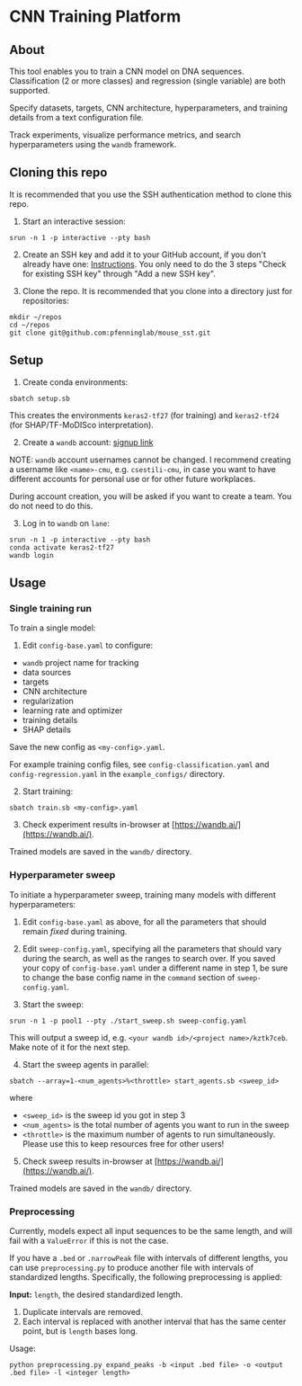 # CNN Training Platform

## About
This tool enables you to train a CNN model on DNA sequences.
Classification (2 or more classes) and regression (single variable) are both supported.

Specify datasets, targets, CNN architecture, hyperparameters, and training details
from a text configuration file.

Track experiments, visualize performance metrics, and search hyperparameters using
the `wandb` framework.

## Cloning this repo
It is recommended that you use the SSH authentication method to clone this repo.

1. Start an interactive session:

```
srun -n 1 -p interactive --pty bash
```

2. Create an SSH key and add it to your GitHub account, if you don't already have one:
[Instructions](https://docs.github.com/en/authentication/connecting-to-github-with-ssh/checking-for-existing-ssh-keys). You only need to do the 3 steps "Check for existing SSH key"
through "Add a new SSH key".

3. Clone the repo. It is recommended that you clone into a directory just for repositories:

```
mkdir ~/repos
cd ~/repos
git clone git@github.com:pfenninglab/mouse_sst.git
```

## Setup
1. Create conda environments:

```
sbatch setup.sb
```

This creates the environments `keras2-tf27` (for training) and `keras2-tf24` (for SHAP/TF-MoDISco interpretation).

2. Create a `wandb` account: [signup link](https://app.wandb.ai/login?signup=true)

NOTE: `wandb` account usernames cannot be changed. I recommend creating a username like
`<name>-cmu`, e.g. `csestili-cmu`, in case you want to have different accounts for personal
use or for other future workplaces.

During account creation, you will be asked if you want to create a team. You do not need to do this.

3. Log in to `wandb` on `lane`:
```
srun -n 1 -p interactive --pty bash
conda activate keras2-tf27
wandb login
```

## Usage

### Single training run
To train a single model:

1. Edit `config-base.yaml` to configure:
- `wandb` project name for tracking
- data sources
- targets
- CNN architecture
- regularization
- learning rate and optimizer
- training details
- SHAP details

Save the new config as `<my-config>.yaml`.

For example training config files, see `config-classification.yaml` and `config-regression.yaml` in the `example_configs/` directory.

2. Start training:
```
sbatch train.sb <my-config>.yaml
```

3. Check experiment results in-browser at [https://wandb.ai/](https://wandb.ai/).

Trained models are saved in the `wandb/` directory.

### Hyperparameter sweep
To initiate a hyperparameter sweep, training many models with different hyperparameters:

1. Edit `config-base.yaml` as above, for all the parameters that should remain *fixed* during training.

2. Edit `sweep-config.yaml`, specifying all the parameters that should vary during the search, as well as the ranges to search over. 
If you saved your copy of `config-base.yaml` under a different name in step 1, be sure to change the base config name in the `command` section of `sweep-config.yaml`.

3. Start the sweep:
```
srun -n 1 -p pool1 --pty ./start_sweep.sh sweep-config.yaml
```
This will output a sweep id, e.g. `<your wandb id>/<project name>/kztk7ceb`. Make note of it for the next step.

4. Start the sweep agents in parallel:
```
sbatch --array=1-<num_agents>%<throttle> start_agents.sb <sweep_id>
```
where
- `<sweep_id>` is the sweep id you got in step 3
- `<num_agents>` is the total number of agents you want to run in the sweep
- `<throttle>` is the maximum number of agents to run simultaneously. Please use this to keep resources free for other users!

5. Check sweep results in-browser at [https://wandb.ai/](https://wandb.ai/).

Trained models are saved in the `wandb/` directory.

### Preprocessing
Currently, models expect all input sequences to be the same length, and will fail with a `ValueError`
if this is not the case.

If you have a `.bed` or `.narrowPeak` file with intervals of different lengths, you can use
`preprocessing.py` to produce another file with intervals of standardized lengths. Specifically,
the following preprocessing is applied:

**Input:** `length`, the desired standardized length.
1. Duplicate intervals are removed.
2. Each interval is replaced with another interval that has the same center point, but is `length` bases long.

Usage:
```
python preprocessing.py expand_peaks -b <input .bed file> -o <output .bed file> -l <integer length>
```